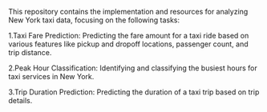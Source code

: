 This repository contains the implementation and resources for analyzing New York taxi data, focusing on the following tasks:

1.Taxi Fare Prediction: Predicting the fare amount for a taxi ride based on various features like pickup and dropoff locations, passenger count, and trip distance.

2.Peak Hour Classification: Identifying and classifying the busiest hours for taxi services in New York.

3.Trip Duration Prediction: Predicting the duration of a taxi trip based on trip details.
